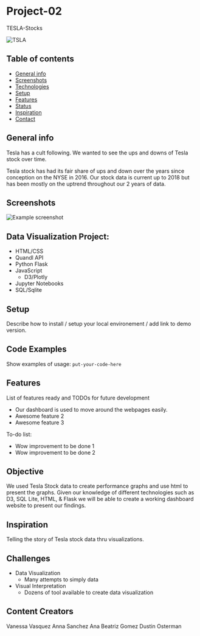 # Project-02
TESLA-Stocks

![TSLA](https://user-images.githubusercontent.com/74845016/118179271-abc5e080-b3fa-11eb-8448-41b64a801296.png)

## Table of contents
* [General info](#general-info)
* [Screenshots](#screenshots)
* [Technologies](#technologies)
* [Setup](#setup)
* [Features](#features)
* [Status](#status)
* [Inspiration](#inspiration)
* [Contact](#contact)

## General info
Tesla has a cult following. We wanted to see the ups and downs of Tesla stock over time.

Tesla stock has had its fair share of ups and down over the years since conception on the NYSE in 2016. Our stock data is current up to 2018 but has been mostly on the uptrend throughout our 2 years of data.


## Screenshots
![Example screenshot](./img/screenshot.png)

## Data Visualization Project:
* HTML/CSS
* Quandl API
* Python Flask
* JavaScript 
    *  D3/Plotly
* Jupyter Notebooks
* SQL/Sqlite


## Setup
Describe how to install / setup your local environement / add link to demo version.

## Code Examples
Show examples of usage:
`put-your-code-here`

## Features
List of features ready and TODOs for future development
* Our dashboard is used to move around the webpages easily.
* Awesome feature 2
* Awesome feature 3

To-do list:
* Wow improvement to be done 1
* Wow improvement to be done 2

## Objective

We used Tesla Stock data to create performance graphs and use html to present the graphs. Given our knowledge of different technologies such as D3, SQL Lite, HTML, & Flask we will be able to create a working dashboard website to present our findings.


## Inspiration
Telling the story of Tesla stock data thru visualizations.

## Challenges
* Data Visualization 
  * Many attempts to simply data   
* Visual Interpretation 
  * Dozens of tool available to create data visualization 

## Content Creators
Vanessa Vasquez
Anna Sanchez
Ana Beatriz Gomez
Dustin Osterman
